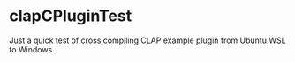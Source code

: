 # clapCPluginTest
Just a quick test of cross compiling CLAP example plugin from Ubuntu WSL to Windows
